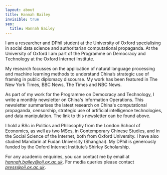 ```yaml
---
layout: about
title: Hannah Bailey
invisible: true
seo:
  title: Hannah Bailey
---
```


I am a researcher and DPhil student at the University of Oxford specialising in social data science and authoritarian computational propaganda. At the University of Oxford I am part of the Programme on Democracy and Technology at the Oxford Internet Institute. 

My research focusses on the application of natural language processing and machine learning methods to understand China’s strategic use of framing in public diplomacy discourse. My work has been featured in The New York Times, BBC News, The Times and NBC News. 

As part of my work for the Programme on Democracy and Technology, I write a monthly newsletter on China's Information Operations. This newsletter summarises the latest research on China's computational propaganda, censorship, strategic use of artificial intelligence technologies, and data manipulation. The link to this newsletter can be found above. 

I hold a BSc in Politics and Philosophy from the London School of Economics, as well as two MScs, in Contemporary Chinese Studies, and in the Social Science of the Internet, both from Oxford University. I have also studied Mandarin at Fudan University (Shanghai). My DPhil is generously funded by the Oxford Internet Institute’s Shirley Scholarship.

For any academic enquiries, you can contact me by email at *hannah.bailey@oii.ox.ac.uk*. For media queries please contact *press@oii.ox.ac.uk*.


